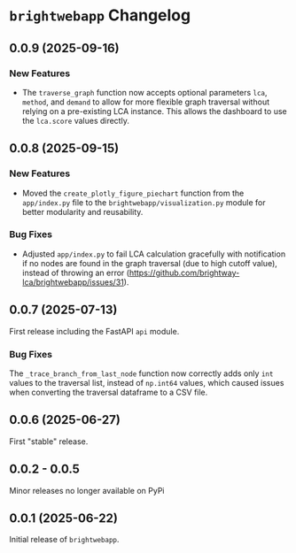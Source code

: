 # `brightwebapp` Changelog

## 0.0.9 (2025-09-16)

### New Features

- The `traverse_graph` function now accepts optional parameters `lca`, `method`, and `demand` to allow for more flexible graph traversal without relying on a pre-existing LCA instance. This allows the dashboard to use the `lca.score` values directly.

## 0.0.8 (2025-09-15)

### New Features

- Moved the `create_plotly_figure_piechart` function from the `app/index.py` file to the `brightwebapp/visualization.py` module for better modularity and reusability.

### Bug Fixes

- Adjusted `app/index.py` to fail LCA calculation gracefully with notification if no nodes are found in the graph traversal (due to high cutoff value), instead of throwing an error (https://github.com/brightway-lca/brightwebapp/issues/31).

## 0.0.7 (2025-07-13)

First release including the FastAPI `api` module.

### Bug Fixes

The `_trace_branch_from_last_node` function now correctly adds only `int` values to the traversal list, instead of `np.int64` values, which caused issues when converting the traversal dataframe to a CSV file.

## 0.0.6 (2025-06-27)

First "stable" release.

## 0.0.2 - 0.0.5

Minor releases no longer available on PyPi

## 0.0.1 (2025-06-22)

Initial release of `brightwebapp`.